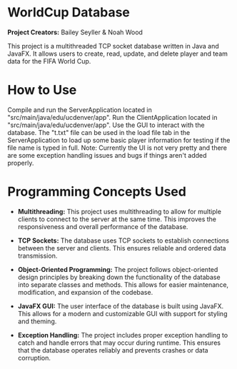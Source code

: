 # WorldCup Database
**Project Creators:** Bailey Seyller & Noah Wood

This project is a multithreaded TCP socket database written in Java and JavaFX. It allows users to create, read, update, and delete player and team data for the FIFA World Cup.

# How to Use
Compile and run the ServerApplication located in "src/main/java/edu/ucdenver/app".
Run the ClientApplication located in "src/main/java/edu/ucdenver/app".
Use the GUI to interact with the database.
The "t.txt" file can be used in the load file tab in the ServerApplication to load up some basic player information for testing if the file name is typed in full.
Note: Currently the UI is not very pretty and there are some exception handling issues and bugs if things aren't added properly.

# Programming Concepts Used
- **Multithreading:** This project uses multithreading to allow for multiple clients to connect to the server at the same time. This improves the responsiveness and overall performance of the database.

- **TCP Sockets:** The database uses TCP sockets to establish connections between the server and clients. This ensures reliable and ordered data transmission.

- **Object-Oriented Programming:** The project follows object-oriented design principles by breaking down the functionality of the database into separate classes and methods. This allows for easier maintenance, modification, and expansion of the codebase.

- **JavaFX GUI:** The user interface of the database is built using JavaFX. This allows for a modern and customizable GUI with support for styling and theming.

- **Exception Handling:** The project includes proper exception handling to catch and handle errors that may occur during runtime. This ensures that the database operates reliably and prevents crashes or data corruption.
